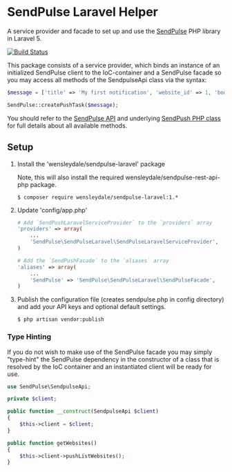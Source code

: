 # SendPulse Laravel Helper

A service provider and facade to set up and use the [SendPulse](https://sendpulse.com/) PHP library in Laravel 5.

[![Build Status](https://travis-ci.org/garethtdavies/sendpulse-laravel.svg?branch=master)](https://travis-ci.org/garethtdavies/sendpulse-laravel)

This package consists of a service provider, which binds an instance of an initialized SendPulse client to the
IoC-container and a SendPulse facade so you may access all methods of the SendpulseApi class via the syntax:

```php
$message = ['title' => 'My first notification', 'website_id' => 1, 'body' => 'I am the body of the push message'];

SendPulse::createPushTask($message);
```

You should refer to the [SendPulse API](https://sendpulse.com/api) and underlying [SendPush PHP class](https://github.com/garethtdavies/sendpulse-rest-api-php) for full details about all
available methods.

## Setup

1. Install the 'wensleydale/sendpulse-laravel' package

    Note, this will also install the required wensleydale/sendpulse-rest-api-php package.

    ```shell
    $ composer require wensleydale/sendpulse-laravel:1.*
    ```

2. Update 'config/app.php'

    ```php
    # Add `SendPushLaravelServiceProvider` to the `providers` array
    'providers' => array(
        ...
        'SendPulse\SendPulseLaravel\SendPulseLaravelServiceProvider',
    )

    # Add the `SendPushFacade` to the `aliases` array
    'aliases' => array(
        ...
        'SendPulse' => 'SendPulse\SendPulseLaravel\SendPulseFacade',
    )
    ```

3. Publish the configuration file (creates sendpulse.php in config directory) and add your API keys and optional default settings.

	```shell
    $ php artisan vendor:publish
    ```

### Type Hinting

If you do not wish to make use of the SendPulse facade you may simply "type-hint" the SendPulse dependency in the
constructor of a class that is resolved by the IoC container and an instantiated client will be ready for use.


```php
use SendPulse\SendpulseApi;

private $client;

public function __construct(SendpulseApi $client)
{
    $this->client = $client;
}

public function getWebsites()
{
	$this->client->pushListWebsites();
}
```
